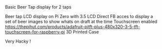 Basic Beer Tap display for 2 taps

Beer tap LCD display on Pi Zero with 3.5 LCD Direct FB acces to display a set of beer images to show whats on draft at the time Touchscreen enabled
https://thepihut.com/products/adafruit-pitft-plus-480x320-3-5-tft-touchscreen-for-raspberry-pi
3D Printed Case

Very Hacky !
